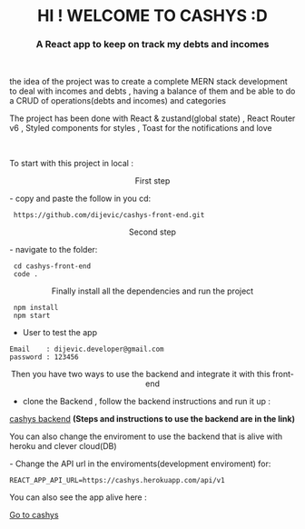 <h1 align="center"> HI ! WELCOME TO CASHYS :D </h1>
<h3 color="red" align="center">A React app to keep on track my debts and incomes </h3>

 <br/>

 <p>the idea of the project was to create a complete MERN stack development to deal with incomes and debts , having a balance of them and be able to do a CRUD of operations(debts and incomes) and categories</p>

<p margin="20px">The project has been done with React & zustand(global state) , React Router v6 , Styled components for styles , Toast for the notifications and love</p>

  <br/>

<p margin="20px">To start with this project in local :</p>

<p align="center">First step </p>
- copy and paste the follow in you cd:

```
 https://github.com/dijevic/cashys-front-end.git
```

<p align="center">Second step  </p>
- navigate to the folder:

```
 cd cashys-front-end
 code .
```

<p align="center">Finally install all the dependencies and run the project </p>

```
 npm install
 npm start
```

- User to test the app

```
Email    : dijevic.developer@gmail.com
password : 123456
```

<p align="center">Then you have two ways to use the backend and integrate it with this front-end</p>

- clone the Backend , follow the backend instructions and run it up :

<a href="https://github.com/dijevic/Cashys" target="_blank">cashys backend</a>
<b>(Steps and instructions to use the backend are in the link)</b>

<p>You can also change the enviroment  to use the backend that is alive with heroku and clever cloud(DB) </p>
- Change the API url in the enviroments(development enviroment) for:

```
REACT_APP_API_URL=https://cashys.herokuapp.com/api/v1

```

<p>You can also see the app alive here :</p>

<a href="https://cashys.netlify.app/" target="_blank">Go to cashys</a>
